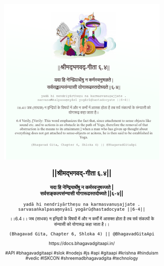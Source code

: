 <img src="../../asset/BG_6_4.png"/>
<center><h2>||श्रीमद्‍भगवद्‍-गीता ६.४||</h2>
<h3>यदा हि नेन्द्रियार्थेषु न कर्मस्वनुषज्जते |<br/>सर्वसङ्कल्पसंन्यासी योगारूढस्तदोच्यते ||६-४||</h3>
<pre>yadā hi nendriyārtheṣu na karmasvanuṣajjate .<br/>sarvasaṅkalpasaṃnyāsī yogārūḍhastadocyate ||6-4||</pre>
<p>।।6.4।। जब (साधक) न इन्द्रियों के विषयों में और न कर्मों में आसक्त होता है तब सर्व संकल्पों के संन्यासी को योगारूढ़ कहा जाता है।।</p>
<pre>(Bhagavad Gita, Chapter 6, Shloka 4) || @BhagavadGitaApi</pre><p>https://docs.bhagavadgitaapi.in/</p><p>#API #bhagavadgitaapi #slok #nodejs #js #api #gitaapi #krishna #hinduism #vedic #ISKCON #shreemadbhagavadgita #technology</p></center>